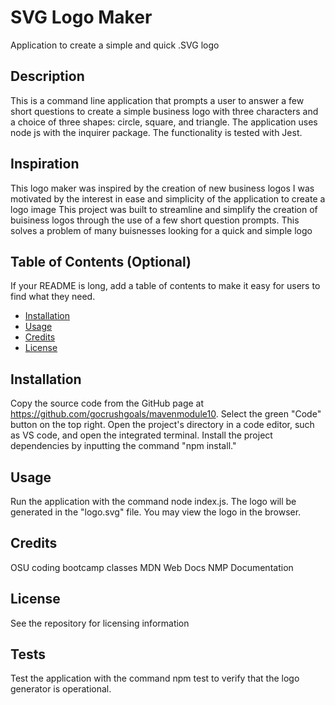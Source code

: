 # SVG Logo Maker

Application to create a simple and quick .SVG logo

## Description
This is a command line application that prompts a user to answer a few short questions to create a simple business logo with three characters and a choice of three shapes: circle, square, and triangle. The application uses node js with the inquirer package. The functionality is tested with Jest. 


## Inspiration

This logo maker was inspired by the creation of new business logos 
I was motivated by the interest in ease and simplicity of the application to create a logo image
This project was built to streamline and simplify the creation of buisiness logos through the use of a few short question prompts. 
This solves a problem of many buisnesses looking for a quick and simple logo


## Table of Contents (Optional)

If your README is long, add a table of contents to make it easy for users to find what they need.

- [Installation](#installation)
- [Usage](#usage)
- [Credits](#credits)
- [License](#license)

## Installation

Copy the source code from the GitHub page at https://github.com/gocrushgoals/mavenmodule10. Select the green "Code" button on the top right. Open the project's directory in a code editor, such as VS code, and open the integrated terminal. Install the project dependencies by inputting the command "npm install." 

## Usage

Run the application with the command node index.js. The logo will be generated in the "logo.svg" file. You may view the logo in the browser.

## Credits

OSU coding bootcamp classes
MDN Web Docs
NMP Documentation

## License

See the repository for licensing information

## Tests

Test the application with the command npm test to verify that the logo generator is operational.
